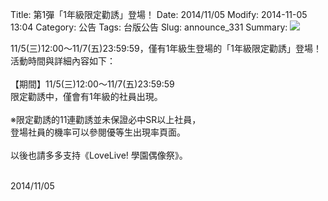 Title: 第1彈「1年級限定勸誘」登場！
Date: 2014/11/05
Modify: 2014-11-05 13:04
Category: 公告
Tags: 台版公告
Slug: announce_331
Summary: <img src="http://seudo.github.io/llsif_tw/images/SS1_web_1.png"> 

<div class="content_news">
<div class="note">
<p>
11/5(三)12:00～11/7(五)23:59:59，僅有1年級生登場的「1年級限定勸誘」登場！<br />
活動時間與詳細內容如下：<br />
<br />
【期間】11/5(三)12:00～11/7(五)23:59:59<br />
限定勸誘中，僅會有1年級的社員出現。<br />
<br />
※限定勸誘的11連勸誘並未保證必中SR以上社員，<br />
登場社員的機率可以參閱優等生出現率頁面。<br />
<br />
以後也請多多支持《LoveLive! 學園偶像祭》。<br />
<br />
</p>
		2014/11/05
		         
</div>
</div>

